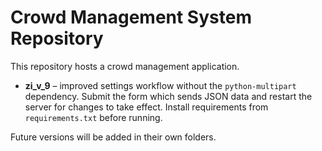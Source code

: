 # Crowd Management System Repository

This repository hosts a crowd management application.

* **zi_v_9** – improved settings workflow without the `python-multipart` dependency. Submit the form which sends JSON data and restart the server for changes to take effect. Install requirements from `requirements.txt` before running.

Future versions will be added in their own folders.
